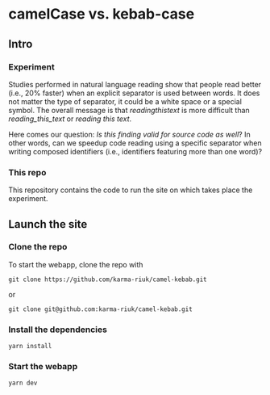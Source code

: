 # camelCase vs. kebab-case

## Intro
### Experiment
Studies performed in natural language reading show that people read better (i.e., 20% faster) when an explicit
separator is used between words. It does not matter the type of separator, it could be a white space or a special
symbol. The overall message is that _readingthistext_ is more difficult than _reading_this_text_ or _reading this text_.

Here comes our question: _Is this finding valid for source code as well_? In other words, can we speedup code
reading using a specific separator when writing composed identifiers (i.e., identifiers featuring more than one
word)?

### This repo
This repository contains the code to run the site on which takes place the experiment.

## Launch the site
### Clone the repo
To start the webapp, clone the repo with
```
git clone https://github.com/karma-riuk/camel-kebab.git
```
or 
```
git clone git@github.com:karma-riuk/camel-kebab.git
```
### Install the dependencies
```
yarn install
```
### Start the webapp
```
yarn dev
```

